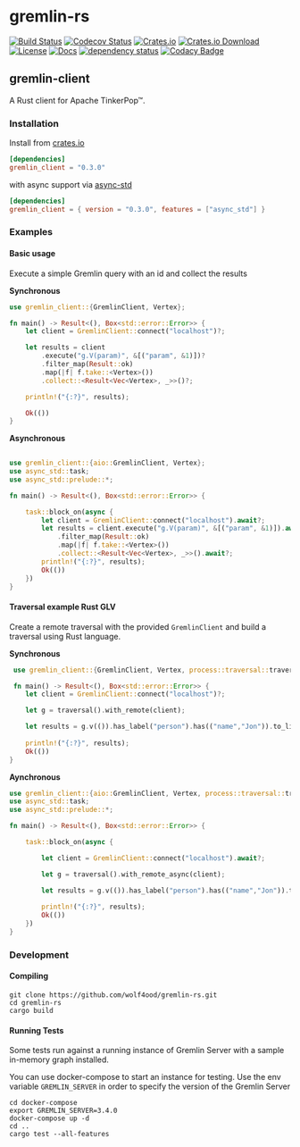 # gremlin-rs




[![Build Status](https://travis-ci.org/wolf4ood/gremlin-rs.svg?branch=master)](https://travis-ci.org/wolf4ood/gremlin-rs)
[![Codecov Status](https://codecov.io/gh/wolf4ood/gremlin-rs/branch/master/graph/badge.svg)](https://codecov.io/gh/wolf4ood/gremlin-rs)
[![Crates.io](https://img.shields.io/crates/v/gremlin-client.svg)](https://crates.io/crates/gremlin-client)
[![Crates.io Download](https://img.shields.io/crates/d/gremlin-client.svg)](https://crates.io/crates/gremlin-client)
[![License](https://img.shields.io/badge/License-Apache%202.0-blue.svg)](https://opensource.org/licenses/Apache-2.0)
[![Docs](https://docs.rs/gremlin-client/badge.svg)](https://docs.rs/gremlin-client)
[![dependency status](https://deps.rs/repo/github/wolf4ood/gremlin-rs/status.svg)](https://deps.rs/repo/github/wolf4ood/gremlin-rs)
[![Codacy Badge](https://api.codacy.com/project/badge/Grade/e29ea9b1c90a47f797d259de04eb595b)](https://www.codacy.com/app/wolf4ood/gremlin-rs?utm_source=github.com&amp;utm_medium=referral&amp;utm_content=wolf4ood/gremlin-rs&amp;utm_campaign=Badge_Grade)



## gremlin-client

A Rust client for Apache TinkerPop™.



### Installation


Install from [crates.io](https://crates.io/)

```toml
[dependencies]
gremlin_client = "0.3.0"
```


with async support via [async-std](https://async.rs/)

```toml
[dependencies]
gremlin_client = { version = "0.3.0", features = ["async_std"] }
```

### Examples


#### Basic usage


Execute a simple Gremlin query with an id and collect the results

**Synchronous**

```rust
use gremlin_client::{GremlinClient, Vertex};

fn main() -> Result<(), Box<std::error::Error>> {
    let client = GremlinClient::connect("localhost")?;

    let results = client
        .execute("g.V(param)", &[("param", &1)])?
        .filter_map(Result::ok)
        .map(|f| f.take::<Vertex>())
        .collect::<Result<Vec<Vertex>, _>>()?;

    println!("{:?}", results);

    Ok(())
}
```


**Asynchronous**

```rust
     
use gremlin_client::{aio::GremlinClient, Vertex};
use async_std::task;
use async_std::prelude::*;

fn main() -> Result<(), Box<std::error::Error>> {

    task::block_on(async {
        let client = GremlinClient::connect("localhost").await?;
        let results = client.execute("g.V(param)", &[("param", &1)]).await?
            .filter_map(Result::ok)
            .map(|f| f.take::<Vertex>())
            .collect::<Result<Vec<Vertex>, _>>().await?;
        println!("{:?}", results);
        Ok(())
    })    
}
```

#### Traversal example Rust GLV

Create a remote traversal with the provided `GremlinClient` and build a traversal
using Rust language.

**Synchronous**

```rust
 use gremlin_client::{GremlinClient, Vertex, process::traversal::traversal};

 fn main() -> Result<(), Box<std::error::Error>> {
    let client = GremlinClient::connect("localhost")?;

    let g = traversal().with_remote(client);

    let results = g.v(()).has_label("person").has(("name","Jon")).to_list()?;   
    
    println!("{:?}", results);
    Ok(())
}
```


**Aynchronous**

```rust
use gremlin_client::{aio::GremlinClient, Vertex, process::traversal::traversal};
use async_std::task;
use async_std::prelude::*;

fn main() -> Result<(), Box<std::error::Error>> {

    task::block_on(async {

        let client = GremlinClient::connect("localhost").await?;

        let g = traversal().with_remote_async(client);

        let results = g.v(()).has_label("person").has(("name","Jon")).to_list().await?;   
    
        println!("{:?}", results);
        Ok(())
    })
}
```


### Development


#### Compiling

```
git clone https://github.com/wolf4ood/gremlin-rs.git
cd gremlin-rs
cargo build
```


#### Running Tests

Some tests run against a running instance of Gremlin Server with a sample in-memory graph installed.

You can use docker-compose to start an instance for testing. Use the env variable `GREMLIN_SERVER`
in order to specify the version of the Gremlin Server

```
cd docker-compose
export GREMLIN_SERVER=3.4.0
docker-compose up -d
cd ..
cargo test --all-features
```

